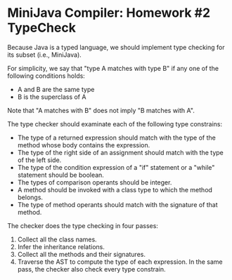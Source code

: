 # MiniJava Compiler: Homework #2 TypeCheck

Because Java is a typed language, we should implement type checking for its subset (i.e., MiniJava).

For simplicity, we say that "type A matches with type B" if any one of the following conditions holds:

- A and B are the same type
- B is the superclass of A

Note that "A matches with B" does not imply "B matches with A".

The type checker should examinate each of the following type constrains:

- The type of a returned expression should match with the type of the method whose body contains the expression.
- The type of the right side of an assignment should match with the type of the left side.
- The type of the condition expression of a "if" statement or a "while" statement should be boolean.
- The types of comparison operants should be integer.
- A method should be invoked with a class type to which the method belongs.
- The type of method operants should match with the signature of that method.

The checker does the type checking in four passes:

1. Collect all the class names.
2. Infer the inheritance relations.
3. Collect all the methods and their signatures.
4. Traverse the AST to compute the type of each expression. In the same pass, the checker also check every type constrain.

